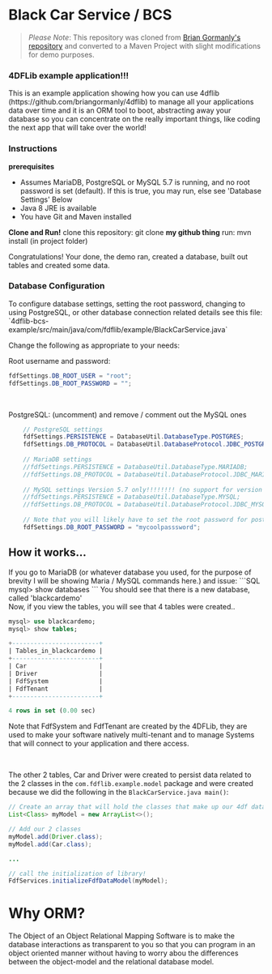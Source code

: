 # Black Car Service / BCS
>*Please Note*: This repository was cloned from [Brian Gormanly's repository](https://github.com/briangormanly/4dflib-bcs-example) and converted to a Maven Project with slight modifications for demo purposes.

<h3>4DFLib example application!!!</h3>
This is an example application showing how you can use 4dflib (https://github.com/briangormanly/4dflib) to manage all your applications data over time and it is an ORM tool to boot, abstracting away your database so you can concentrate on the really important things, like coding the next app that will take over the world!

<h3>Instructions</h3>
<strong>prerequisites</strong>
<ul>
<li>Assumes MariaDB, PostgreSQL or MySQL 5.7 is running, and no root password is set (default).  If this is true, you may run, else see 'Database Settings' Below</li>
<li>Java 8 JRE is available</li>
<li>You have Git and Maven installed</li>
</ul>

<strong>Clone and Run!</strong>
clone this repository: git clone **my github thing**
run: mvn install (in project folder)

Congratulations!  Your done, the demo ran, created a database, built out tables and created some data.

<h3>Database Configuration</h3>
To configure database settings, setting the root password, changing to using PostgreSQL, or other database connection related details see this file: <br>
`4dflib-bcs-example/src/main/java/com/fdflib/example/BlackCarService.java`

<br>

Change the following as appropriate to your needs: <br>

Root username and password:
```Java
fdfSettings.DB_ROOT_USER = "root";
fdfSettings.DB_ROOT_PASSWORD = "";
```
<br>

PostgreSQL: (uncomment) and remove / comment out the MySQL ones
```Java
    // PostgreSQL settings
    fdfSettings.PERSISTENCE = DatabaseUtil.DatabaseType.POSTGRES;
    fdfSettings.DB_PROTOCOL = DatabaseUtil.DatabaseProtocol.JDBC_POSTGRES;
    
    // MariaDB settings
    //fdfSettings.PERSISTENCE = DatabaseUtil.DatabaseType.MARIADB;
    //fdfSettings.DB_PROTOCOL = DatabaseUtil.DatabaseProtocol.JDBC_MARIADB;
    
    // MySQL settings Version 5.7 only!!!!!!!! (no support for version 8)
    //fdfSettings.PERSISTENCE = DatabaseUtil.DatabaseType.MYSQL;
    //fdfSettings.DB_PROTOCOL = DatabaseUtil.DatabaseProtocol.JDBC_MYSQL;
    
    // Note that you will likely have to set the root password for postgreSQL as well
    fdfSettings.DB_ROOT_PASSWORD = "mycoolpasssword";
```

<h2>How it works...</h2>
If you go to MariaDB (or whatever database you used, for the purpose of brevity I will be showing Maria / MySQL commands here.) and issue:
```SQL
mysql> show databases
```
You should see that there is a new database, called 'blackcardemo' <br>
Now, if you view the tables, you will see that 4 tables were created..<br>

```SQL
mysql> use blackcardemo;
mysql> show tables;

+------------------------+
| Tables_in_blackcardemo |
+------------------------+
| Car                    |
| Driver                 |
| FdfSystem              |
| FdfTenant              |
+------------------------+

4 rows in set (0.00 sec)
```

Note that FdfSystem and FdfTenant are created by the 4DFLib, they are used to make your software natively multi-tenant and to manage Systems that will connect to your application and there access.

<br>

The other 2 tables, Car and Driver were created to persist data related to the 2 classes in the `com.fdflib.example.model` package and were created because we did the following in the `BlackCarService.java main()`:

```Java
// Create an array that will hold the classes that make up our 4df data model
List<Class> myModel = new ArrayList<>();

// Add our 2 classes
myModel.add(Driver.class);
myModel.add(Car.class);

...

// call the initialization of library!
FdfServices.initializeFdfDataModel(myModel);
```

# Why ORM?
The Object of an Object Relational Mapping Software is to make the database interactions as transparent to you so that you can program in an object oriented manner without having to worry abou the differences between the object-model and the relational database model.